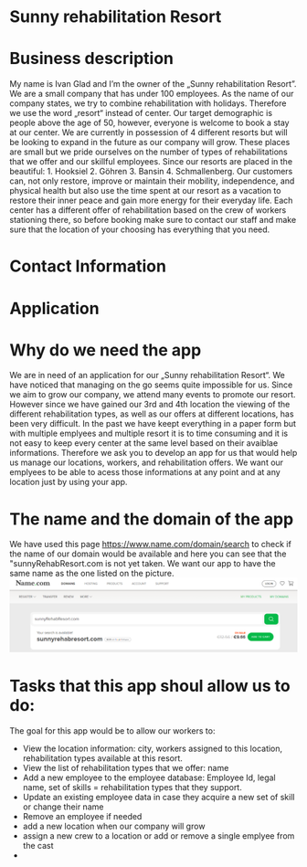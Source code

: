# Sunny rehabilitation Resort 
# Business description 
My name is Ivan Glad and I’m the owner of the „Sunny rehabilitation Resort”. We are a small company that has under 100 employees. 
As the name of our company states, we try to combine rehabilitation with holidays. Therefore we use the word „resort“ instead of center. 
Our target demographic is people above the age of 50, however, everyone is welcome to book a stay at our center. We are currently 
in possession of 4 different resorts but will be looking to expand in the future as our company will grow. These places are small 
but we pride ourselves on the number of types of rehabilitations that we offer and our skillful employees. Since our resorts are 
placed in the beautiful: 1. Hooksiel 2. Göhren 3. Bansin 4. Schmallenberg. Our customers can, not only restore, improve or maintain 
their mobility, independence, and physical health but also use the time spent at our resort as a vacation to restore their inner peace 
and gain more energy for their everyday life. Each center has a different offer of rehabilitation based on the crew of workers stationing 
there, so before booking make sure to contact our staff and make sure that the location of your choosing has everything that you need. 

# Contact Information



# Application
# Why do we need the app
We are in need of an application for our „Sunny rehabilitation Resort“. We have noticed that managing on the go seems quite impossible for us.
Since we aim to grow our company, we attend many events to promote our resort. However since we have gained our 3rd and 4th location the viewing
of the different rehabilitation types, as well as our offers at different locations, has been very difficult. In the past we have keept everything
in a paper form but with multiple emplyees and multiple resort it is to time consuming and it is not easy to keep every center at the same level 
based on their avaiblae informations. Therefore we ask you to develop an app for us that would help us manage our locations, workers, and 
rehabilitation offers. We want our emplyees to be able to acess those informations at any point and at any location just by using 
your app.

# The name and the domain of the app

We have used this page https://www.name.com/domain/search to check if the name of our domain would be available and here you can see that 
the "sunnyRehabResort.com is not yet taken. We want our app to have the same name as the one listed on the picture.
<img src="sunnyRehabResort.png">





# Tasks that this app shoul allow us to do:

The goal for this app would be to allow our workers to:
-	View the location information: city, workers assigned to this location, rehabilitation types available at this resort. 
-	View the list of rehabilitation types that we offer: name 
-	Add a new employee to the employee database: Employee Id, legal name, set of skills = rehabilitation types that they support.
-	Update an existing employee data in case they acquire a new set of skill or change their name
-	Remove an employee if needed
-	add a new location when our company will grow
-	assign a new crew to a location or add or remove a single emplyee from the cast
-	
